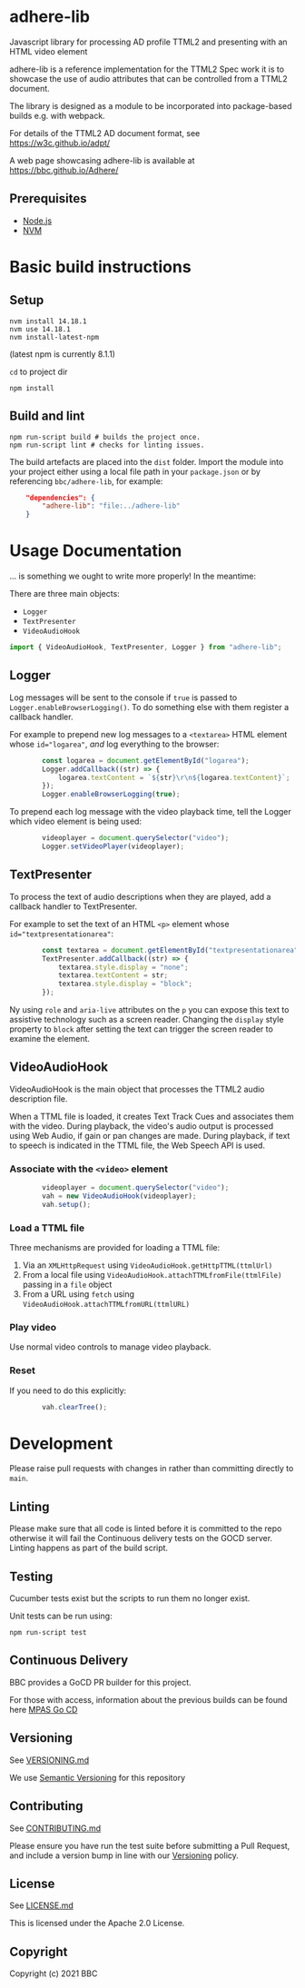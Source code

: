 # adhere-lib
Javascript library for processing AD profile TTML2 and presenting with an HTML video element

adhere-lib is a reference implementation for the TTML2 Spec work it is to showcase
the use of audio attributes that can be controlled from a TTML2 document.

The library is designed as a module to be incorporated into package-based builds
e.g. with webpack.

For details of the TTML2 AD document format, see https://w3c.github.io/adpt/

A web page showcasing adhere-lib is available at https://bbc.github.io/Adhere/

## Prerequisites
- [Node.js](https://nodejs.org/en/)
- [NVM](https://github.com/creationix/nvm)

# Basic build instructions

## Setup

```Shell
nvm install 14.18.1
nvm use 14.18.1
nvm install-latest-npm
```

(latest npm is currently 8.1.1)

`cd` to project dir

```Shell
npm install
```

## Build and lint

```Shell
npm run-script build # builds the project once.
npm run-script lint # checks for linting issues.
```

The build artefacts are placed into the `dist` folder. Import the module into your project
either using a local file path in your `package.json` or by referencing `bbc/adhere-lib`, for example:

```json
    "dependencies": {
        "adhere-lib": "file:../adhere-lib"
    }
```

# Usage Documentation

... is something we ought to write more properly! In the meantime:

There are three main objects:
* `Logger`
* `TextPresenter`
* `VideoAudioHook`

```javascript
import { VideoAudioHook, TextPresenter, Logger } from "adhere-lib";
```

## Logger

Log messages will be sent to the console if `true` is passed to `Logger.enableBrowserLogging()`.
To do something else with them register a callback handler.

For example to prepend new log messages to a `<textarea>` HTML element whose `id="logarea"`,
_and_ log everything to the browser:

```javascript
        const logarea = document.getElementById("logarea");
        Logger.addCallback((str) => {
            logarea.textContent = `${str}\r\n${logarea.textContent}`;
        });
        Logger.enableBrowserLogging(true);
```

To prepend each log message with the video playback time, tell the Logger which video element is being used:

```javascript
        videoplayer = document.querySelector("video");
        Logger.setVideoPlayer(videoplayer);
```

## TextPresenter

To process the text of audio descriptions when they are played, add a callback handler to TextPresenter.

For example to set the text of an HTML `<p>` element whose `id="textpresentationarea"`:

```javascript
        const textarea = document.getElementById("textpresentationarea");
        TextPresenter.addCallback((str) => {
            textarea.style.display = "none";
            textarea.textContent = str;
            textarea.style.display = "block";
        });
```

Ny using `role` and `aria-live` attributes on the `p` you can expose this text to assistive technology
such as a screen reader.
Changing the `display` style property to `block` after setting the text can trigger
the screen reader to examine the element.

## VideoAudioHook

VideoAudioHook is the main object that processes the TTML2 audio description file.

When a TTML file is loaded, it creates Text Track Cues and associates them with the video.
During playback, the video's audio output is processed using Web Audio, if gain or pan changes are made.
During playback, if text to speech is indicated in the TTML file, the Web Speech API is used.
### Associate with the `<video>` element

```javascript
        videoplayer = document.querySelector("video");
        vah = new VideoAudioHook(videoplayer);
        vah.setup();
```

### Load a TTML file

Three mechanisms are provided for loading a TTML file:
1. Via an `XMLHttpRequest` using `VideoAudioHook.getHttpTTML(ttmlUrl)`
2. From a local file using `VideoAudioHook.attachTTMLfromFile(ttmlFile)` passing in a `file` object
3. From a URL using `fetch` using `VideoAudioHook.attachTTMLfromURL(ttmlURL)`
### Play video

Use normal video controls to manage video playback.
### Reset

If you need to do this explicitly:

```javascript
        vah.clearTree();
```

# Development

Please raise pull requests with changes in rather than committing directly to `main`.

## Linting

Please make sure that all code is linted before it is committed to the repo
otherwise it will fail the Continuous delivery tests on the GOCD server.
Linting happens as part of the build script.

## Testing

Cucumber tests exist but the scripts to run them no longer exist.

Unit tests can be run using:
```Shell
npm run-script test
```

## Continuous Delivery

BBC provides a GoCD PR builder for this project.

For those with access, information about the previous builds can be found here
[MPAS Go CD](https://gocd.pas.tools.bbc.co.uk/go/tab/pipeline/history/adhere-lib-pr-build)

## Versioning

See [VERSIONING.md](VERSIONING.md)

We use [Semantic Versioning](https://semver.org/) for this repository

## Contributing

See [CONTRIBUTING.md](CONTRIBUTING.md)

Please ensure you have run the test suite before submitting a Pull Request, and include a version bump in line with our [Versioning](#versioning) policy.

## License

See [LICENSE.md](LICENSE.md)

This is licensed under the Apache 2.0 License.

## Copyright

Copyright (c) 2021 BBC
